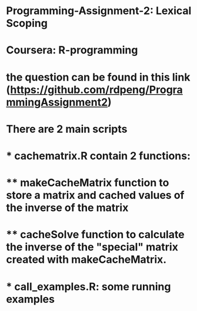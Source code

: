 # Programming-Assignment-2: Lexical Scoping
# Coursera: R-programming
# the question can be found in this link (https://github.com/rdpeng/ProgrammingAssignment2)
# There are 2 main scripts
# * cachematrix.R contain 2 functions:
# ** makeCacheMatrix function to store a matrix and cached values of the inverse of the matrix
# ** cacheSolve function to calculate the inverse of the "special" matrix created with makeCacheMatrix.
# * call_examples.R: some running examples 

